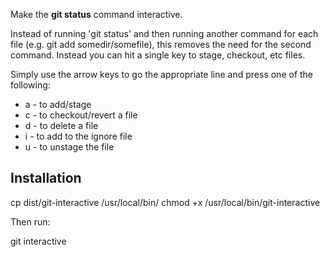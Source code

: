 
Make the __git status__ command interactive.

Instead of running 'git status' and then running another command for each file (e.g. git add somedir/somefile), this removes the need for the second command. Instead you can hit a single key to stage, checkout, etc files.

Simply use the arrow keys to go the appropriate line and press one of the following:

* a - to add/stage
* c - to checkout/revert a file
* d - to delete a file
* i - to add to the ignore file
* u - to unstage the file

## Installation

  cp dist/git-interactive /usr/local/bin/
  chmod +x /usr/local/bin/git-interactive

Then run:

  git interactive
